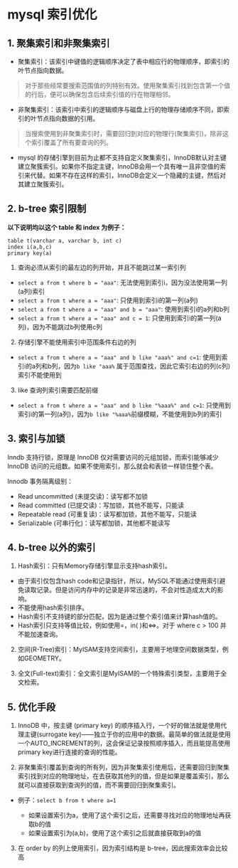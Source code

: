 # mysql 索引优化

## 1. 聚集索引和非聚集索引

- 聚集索引：该索引中键值的逻辑顺序决定了表中相应行的物理顺序，即索引的叶节点指向数据。

>对于那些经常要搜索范围值的列特别有效。使用聚集索引找到包含第一个值的行后，便可以确保包含后续索引值的行在物理相邻。

- 非聚集索引：该索引中索引的逻辑顺序与磁盘上行的物理存储顺序不同，即索引的叶节点指向数据的引用。

>当搜索使用到非聚集索引时，需要回归到对应的物理行(聚集索引)，除非这个索引覆盖了所有要查询的列。

- mysql 的存储引擎到目前为止都不支持自定义聚集索引，InnoDB默认对主键建立聚簇索引。如果你不指定主键，InnoDB会用一个具有唯一且非空值的索引来代替。如果不存在这样的索引，InnoDB会定义一个隐藏的主键，然后对其建立聚簇索引。

## 2. b-tree 索引限制

**以下说明均以这个 table 和 index 为例子：**

```
table t(varchar a, varchar b, int c)
index i(a,b,c)
primary key(a)
```

1. 查询必须从索引的最左边的列开始，并且不能跳过某一索引列

  - `select a from t where b = "aaa"`: 无法使用到索引i，因为没法使用第一列(a列)索引
  - `select a from t where a = "aaa"`: 只使用到索引i的第一列(a列)
  - `select a from t where a = "aaa" and b = "aaa"`: 使用到索引i的a列和b列
  - `select a from t where a = "aaa" and c = 1`: 只使用到索引i的第一列(a列)，因为不能跳过b列使用c列

2. 存储引擎不能使用索引中范围条件右边的列
  
  - `select a from t where a = "aaa" and b like "aaa%" and c=1`: 使用到索引i的a列和b列，因为`b like "aaa%` 属于范围查找，因此它索引右边的列(c列)索引不能使用到

3. like 查询列索引需要匹配前缀
  - `select a from t where a = "aaa" and b like "%aaa%" and c=1`: 只使用到索引i的第一列(a列)，因为`b like "%aaa%`前缀模糊，不能使用到b列的索引

## 3. 索引与加锁

Inndb 支持行锁，原理是 InnoDB 仅对需要访问的元组加锁，而索引能够减少 InnoDB 访问的元组数。如果不使用索引，那么就会和表锁一样锁住整个表。

Innodb 事务隔离级别：

  - Read uncommitted (未提交读)：读写都不加锁
  - Read committed (已提交读)：写加锁，其他不能写，只能读
  - Repeatable read (可重复读)：读写都加锁，其他不能写，只能读
  - Serializable (可串行化)：读写都加锁，其他都不能读写

## 4. b-tree 以外的索引

1. Hash索引：只有Memory存储引擎显示支持hash索引。
  - 由于索引仅包含hash code和记录指针，所以，MySQL不能通过使用索引避免读取记录。但是访问内存中的记录是非常迅速的，不会对性造成太大的影响。
  - 不能使用hash索引排序。
  - Hash索引不支持键的部分匹配，因为是通过整个索引值来计算hash值的。
  - Hash索引只支持等值比较，例如使用=，in( )和<=>。对于 where c > 100 并不能加速查询。

2. 空间(R-Tree)索引：MyISAM支持空间索引，主要用于地理空间数据类型，例如GEOMETRY。

3. 全文(Full-text)索引：全文索引是MyISAM的一个特殊索引类型，主要用于全文检索。

## 5. 优化手段

1. InnoDB 中，按主键 (primary key) 的顺序插入行，一个好的做法就是使用代理主键(surrogate key)——独立于你的应用中的数据。最简单的做法就是使用一个AUTO_INCREMENT的列，这会保证记录按照顺序插入，而且能提高使用primary key进行连接的查询的性能。

2. 非聚集索引覆盖到查询的所有列，因为非聚集索引使用后，还需要回归到聚集索引找到对应的物理地址，在去获取其他列的值，但是如果是覆盖索引，那么就可以直接获取到查询列的值，而不需要回归到聚集索引。

- 例子：`select b from t where a=1`

  - 如果设置索引为a，使用了这个索引之后，还需要寻找对应的物理地址再获取b的值
  - 如果设置索引为(a,b)，使用了这个索引之后就直接获取到a的值

3. 在 order by 的列上使用索引，因为索引结构是 b-tree，因此搜索效率会比较高